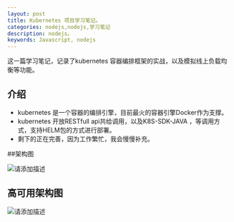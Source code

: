 ```yaml
---
layout: post
title: Kubernetes 项目学习笔记。
categories: nodejs,nodejs,学习笔记
description: nodejs。
keywords: Javascript, nodejs
---
```


这一篇学习笔记，记录了kubernetes 容器编排框架的实战，以及模拟线上负载均衡等功能。



## 介绍

* kubernetes 是一个容器的编排引擎，目前最火的容器引擎Docker作为支撑。
* kubernetes 开放RESTfull api共给调用，以及K8S-SDK-JAVA ，等调用方式，支持HELM包的方式进行部署。
* 剩下的正在完善，因为工作繁忙，我会慢慢补充。

##架构图

![请添加描述](https://112firshme11224.test.upcdn.net/kubernetes1.6.jpg)


## 高可用架构图

![请添加描述](https://112firshme11224.test.upcdn.net/gaokeyong.png)




 